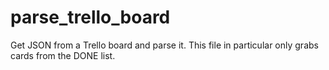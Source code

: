 # parse_trello_board
Get JSON from a Trello board and parse it. This file in particular only grabs cards from the DONE list.
